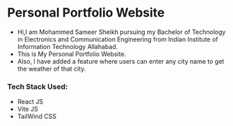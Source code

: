 # Personal Portfolio Website

- Hi,I am Mohammed Sameer Sheikh pursuing my Bachelor of Technology in Electronics and Communication Engineering from Indian Institute of Information Technology Allahabad.
- This is My Personal Portfolio Website.
- Also, I have added a feature where users can enter any city name to get the weather of that city.

### Tech Stack Used:

- React JS
- Vite JS
- TailWind CSS
